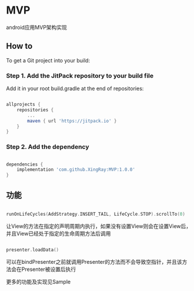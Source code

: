 # MVP

android应用MVP架构实现

## How to

To get a Git project into your build:

### Step 1. Add the JitPack repository to your build file

Add it in your root build.gradle at the end of repositories:

```groovy

allprojects {
    repositories {
        ...
        maven { url 'https://jitpack.io' }
    }
}

```

### Step 2. Add the dependency

```groovy

dependencies {
    implementation 'com.github.XingRay:MVP:1.0.0'
}

```

## 功能

```kotlin

runOnLifeCycles(AddStrategy.INSERT_TAIL, LifeCycle.STOP).scrollTo(0)

```

让View的方法在指定的声明周期内执行，如果没有设置View则会在设置View后，并且View已经处于指定的生命周期方法后调用

```kotlin

presenter.loadData()

```

可以在bindPresenter之前就调用Presenter的方法而不会导致空指针，并且该方法会在Presenter被设置后执行

更多的功能及实现见Sample
